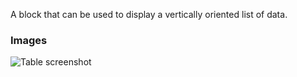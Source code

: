 A block that can be used to display a vertically oriented list of data.

### Images

![Table screenshot](https://gitlab.com/appsemble/appsemble/-/raw/0.18.15/config/assets/list.png)
